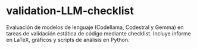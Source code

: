 # validation-LLM-checklist
Evaluación de modelos de lenguaje (Codellama, Codestral y Gemma) en tareas de validación estática de código mediante checklist. Incluye informe en LaTeX, gráficos y scripts de análisis en Python.

